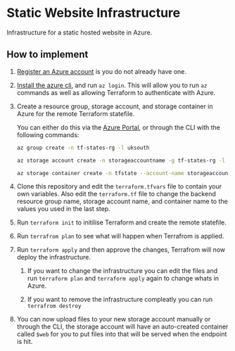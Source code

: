 # Static Website Infrastructure
Infrastructure for a static hosted website in Azure.

## How to implement

1. [Register an Azure account](https://azure.microsoft.com/en-gb/free/) is you do not already have one.

1. [Install the azure cli](https://docs.microsoft.com/en-us/cli/azure/install-azure-cli), and run `az login`. This will allow you to run `az` commands as well as allowing Terraform to authenticate with Azure.

1. Create a resource group, storage account, and storage container in Azure for the remote Terraform statefile.

    You can either do this via the [Azure Portal](https://portal.azure.com), or through the CLI with the following commands:

    ```bash
    az group create -n tf-states-rg -l uksouth

    az storage account create -n storageaccountname -g tf-states-rg -l uksouth --sku standard_LRS

    az storage container create -n tfstate --account-name storageaccountname
    ```

1. Clone this repository and edit the `terraform.tfvars` file to contain your own variables. Also edit the `terraform.tf` file to change the backend resource group name, storage account name, and container name to the values you used in the last step.

1. Run `terraform init` to initilise Terraform and create the remote statefile.

1. Run `terrafrom plan` to see what will happen when Terrafrom is applied.

1. Run `terraform apply` and then approve the changes, Terrafrom will now deploy the infrastructure.

    1. If you want to change the infrastructure you can edit the files and run `terraform plan` and `terraform apply` again to change whats in Azure.

    1. If you want to remove the infrastructure compleatly you can run `terrafrom destroy`

1. You can now upload files to your new storage account manually or through the CLI, the storage account will have an auto-created container called `$web` for you to put files into that will be served when the endpoint is hit.
